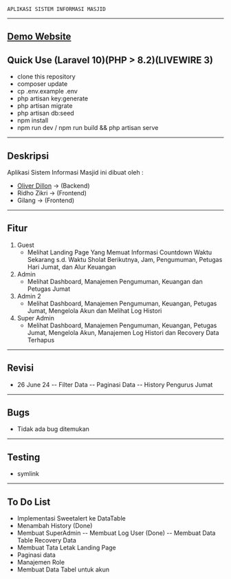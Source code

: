     APLIKASI SISTEM INFORMASI MASJID
------------------------------------------------------
<a href="https://v-project.my.id"> Demo Website </a>
------------------------------------------------------
Quick Use (Laravel 10)(PHP > 8.2)(LIVEWIRE 3)
------------------------------------------------------
- clone this repository
- composer update
- cp .env.example .env
- php artisan key:generate
- php artisan migrate
- php artisan db:seed
- npm install
- npm run dev / npm run build && php artisan serve
-------------------------------------------------------
Deskripsi
-------------------------------------------------------
Aplikasi Sistem Informasi Masjid ini dibuat oleh :
- <a href='https://linkedin.com/in/oliverkore'>Oliver Dillon</a> -> (Backend)
- Ridho Zikri -> (Frontend)
- Gilang -> (Frontend)
--------------------------------------------------------
Fitur
--------------------------------------------------------
1. Guest
   - Melihat Landing Page Yang Memuat Informasi Countdown Waktu Sekarang s.d. Waktu Sholat Berikutnya, Jam, Pengumuman, Petugas Hari Jumat, dan Alur Keuangan
2. Admin
   - Melihat Dashboard, Manajemen Pengumuman, Keuangan dan Petugas Jumat
3. Admin 2
   - Melihat Dashboard, Manajemen Pengumuman, Keuangan, Petugas Jumat, Mengelola Akun dan Melihat Log Histori
3. Super Admin
   - Melihat Dashboard, Manajemen Pengumuman, Keuangan, Petugas Jumat, Mengelola Akun, Manajemen Log Histori dan Recovery Data Terhapus
--------------------------------------------------------
Revisi
--------------------------------------------------------
- 26 June 24
-- Filter Data
-- Paginasi Data
-- History Pengurus Jumat
--------------------------------------------------------
Bugs
--------------------------------------------------------
- Tidak ada bug ditemukan
--------------------------------------------------------
Testing
--------------------------------------------------------
- symlink
--------------------------------------------------------
To Do List
--------------------------------------------------------
- Implementasi Sweetalert ke DataTable
- Menambah History (Done)
- Membuat SuperAdmin
-- Membuat Log User (Done)
-- Membuat Data Table Recovery Data
- Membuat Tata Letak Landing Page
- Paginasi data
- Manajemen Role
- Membuat Data Tabel untuk akun